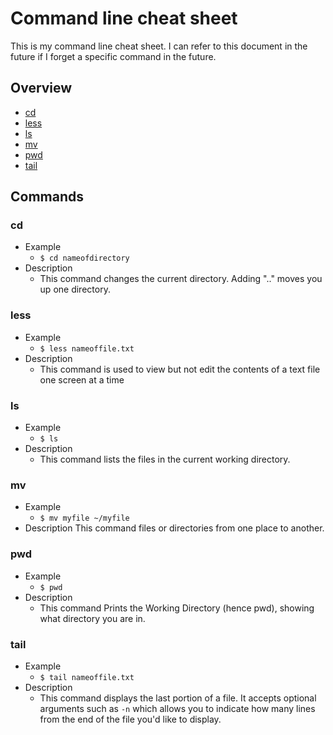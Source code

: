 # Command line cheat sheet

This is my command line cheat sheet. I can refer to this document in the future if I forget a specific command in the future.

## Overview
* [cd](#cd)
* [less](#less)
* [ls](#ls)
* [mv]($mv)
* [pwd](#pwd)
* [tail](#tail)

## Commands
### cd
* Example
   * `$ cd nameofdirectory`
* Description
   * This command changes the current directory. Adding ".." moves you up one directory.
   
### less
* Example
  * `$ less nameoffile.txt`
* Description
  * This command is used to view but not edit the contents of a text file one screen at a time
### ls
* Example
  * `$ ls`
* Description
  * This command lists the files in the current working directory.
### mv
* Example
  * `$ mv myfile ~/myfile`
* Description
This command files or directories from one place to another. 
### pwd
* Example
  * `$ pwd`
* Description
  * This command Prints the Working Directory (hence pwd), showing what directory you are in.
### tail
* Example
   * `$ tail nameoffile.txt`
* Description
   * This command displays the last portion of a file. It accepts optional arguments such as `-n` which allows you to indicate how many lines from the end of the file you'd like to display.
